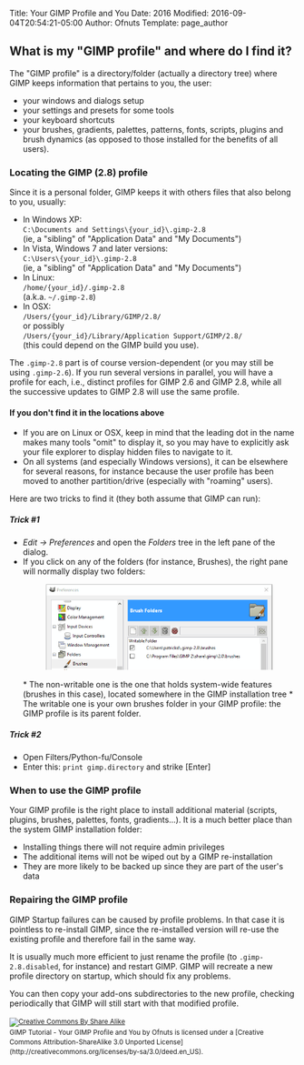 Title: Your GIMP Profile and You
Date: 2016
Modified: 2016-09-04T20:54:21-05:00
Author: Ofnuts
Template: page_author

## What is my "GIMP profile" and where do I find it?
The "GIMP profile" is a directory/folder (actually a directory tree) where GIMP keeps information that pertains to you, the user:

* your windows and dialogs setup
* your settings and presets for some tools
* your keyboard shortcuts
* your brushes, gradients, palettes, patterns, fonts, scripts, plugins and brush dynamics (as opposed to those installed for the benefits of all users).

### Locating the GIMP (2.8) profile 

Since it is a personal folder, GIMP keeps it with others files that also belong to you, usually:

* In Windows XP:  
    `C:\Documents and Settings\{your_id}\.gimp-2.8`  
    (ie, a "sibling" of "Application Data" and "My Documents")
* In Vista, Windows 7 and later versions:  
    `C:\Users\{your_id}\.gimp-2.8`  
    (ie, a "sibling" of "Application Data" and "My Documents")
* In Linux:  
    `/home/{your_id}/.gimp-2.8`  
    (a.k.a. `~/.gimp-2.8`)
* In OSX:  
    `/Users/{your_id}/Library/GIMP/2.8/`  
    or possibly  
    `/Users/{your_id}/Library/Application Support/GIMP/2.8/`  
    (this could depend on the GIMP build you use).

The `.gimp-2.8` part is of course version-dependent (or you may still be using `.gimp-2.6`). 
If you run several versions in parallel, you will have a profile for each, i.e., distinct profiles for GIMP 2.6 and GIMP 2.8, while all the successive updates to GIMP 2.8 will use the same profile.

#### If you don't find it in the locations above

* If you are on Linux or OSX, keep in mind that the leading dot in the name makes many tools "omit" to display it, 
so you may have to explicitly ask your file explorer to display hidden files to navigate to it.
* On all systems (and especially Windows versions), it can be elsewhere for several reasons, 
for instance because the user profile has been moved to another partition/drive (especially with "roaming" users). 

Here are two tricks to find it (they both assume that GIMP can run):

##### Trick #1

* *Edit → Preferences* and open the *Folders* tree in the left pane of the dialog.
* If you click on any of the folders (for instance, Brushes), the right pane will normally display two folders:
    <figure><img src='folders.png' alt='GIMP Preferences Folders'></figure>
    * The non-writable one is the one that holds system-wide features (brushes in this case), located somewhere in the GIMP installation tree
    * The writable one is your own brushes folder in your GIMP profile: the GIMP profile is its parent folder.

##### Trick #2

* Open Filters/Python-fu/Console
* Enter this: `print gimp.directory` and strike [Enter]

### When to use the GIMP profile

Your GIMP profile is the right place to install additional material (scripts, plugins, brushes, palettes, fonts, gradients...). 
It is a much better place than the system GIMP installation folder:

* Installing things there will not require admin privileges
* The additional items will not be wiped out by a GIMP re-installation
* They are more likely to be backed up since they are part of the user's data

### Repairing the GIMP profile

GIMP Startup failures can be caused by profile problems. In that case it is pointless to re-install GIMP,
since the re-installed version will re-use the existing profile and therefore fail in the same way.

It is usually much more efficient to just rename the profile (to `.gimp-2.8.disabled`, for instance) and restart GIMP.
GIMP will recreate a new profile directory on startup, which should fix any problems. 

You can then copy your add-ons subdirectories to the new profile, checking periodically that GIMP will still start
with that modified profile.


<small>
<a href='http://creativecommons.org/licenses/by-sa/3.0/deed.en_US'>
<img class='cc-badge' src='https://i.creativecommons.org/l/by-sa/3.0/80x15.png' alt='Creative Commons By Share Alike'/>
</a>
<br/>
<span xmlns:dct="http://purl.org/dc/terms/">GIMP Tutorial - Your GIMP Profile and You</span> by Ofnuts is licensed under a [Creative Commons Attribution-ShareAlike 3.0 Unported License](http://creativecommons.org/licenses/by-sa/3.0/deed.en_US).</small>
